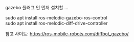 
gazebo 플러그 인  먼저 설치할 ...  

sudo apt install ros-melodic-gazebo-ros-control   
sudo apt install ros-melodic-diff-drive-controller   



참고 사이트:  https://ros-mobile-robots.com/diffbot_gazebo/  





